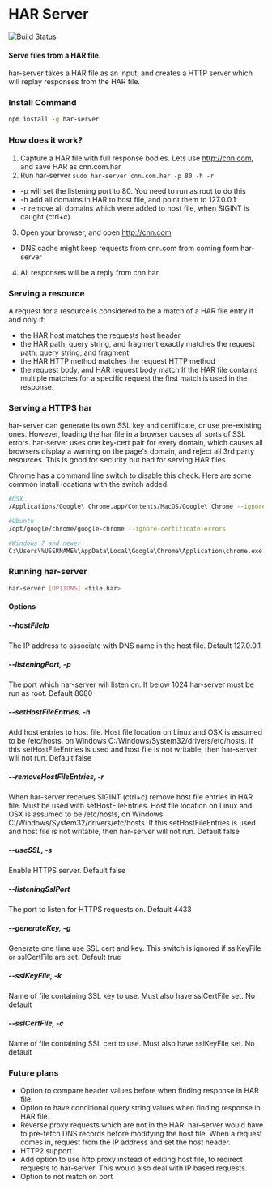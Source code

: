 # HAR Server

[![Build Status](https://travis-ci.org/timmckenzie/har-server.svg?branch=master)](https://travis-ci.org/timmckenzie/har-server)

#### Serve files from a HAR file.
har-server takes a HAR file as an input, and creates a HTTP server which will replay responses from the HAR file.

### Install Command
```bash
npm install -g har-server
```

### How does it work?
1. Capture a HAR file with full response bodies.  Lets use http://cnn.com, and save HAR as cnn.com.har
2. Run har-server `sudo har-server cnn.com.har -p 80 -h -r`
 * -p will set the listening port to 80.  You need to run as root to do this
 * -h add all domains in HAR to host file, and point them to 127.0.0.1
 * -r remove all domains which were added to host file, when SIGINT is caught (ctrl+c).
3. Open your browser, and open http://cnn.com
 * DNS cache might keep requests from cnn.com from coming form har-server
4. All responses will be a reply from cnn.har.

### Serving a resource
A request for a resource is considered to be a match of a HAR file entry if and only if:
* the HAR host matches the requests host header
* the HAR path, query string, and fragment exactly matches the request path, query string, and fragment
* the HAR HTTP method matches the request HTTP method
* the request body, and HAR request body match
If the HAR file contains multiple matches for a specific request the first match is used in the response.

### Serving a HTTPS har
har-server can generate its own SSL key and certificate, or use pre-existing ones.  However, loading the har file in a browser
causes all sorts of SSL errors.  har-server uses one key-cert pair for every domain, which causes all browsers display
a warning on the page's domain, and reject all 3rd party resources.  This is good for security but bad for serving HAR files.

Chrome has a command line switch to disable this check.  Here are some common install locations with the switch added.
```bash
#OSX
/Applications/Google\ Chrome.app/Contents/MacOS/Google\ Chrome --ignore-certificate-errors

#Ubuntu
/opt/google/chrome/google-chrome --ignore-certificate-errors

#Windows 7 and newer
C:\Users\%USERNAME%\AppData\Local\Google\Chrome\Application\chrome.exe --ignore-certificate-errors
```

### Running har-server
```bash
har-server [OPTIONS] <file.har>
```

#### Options
##### --hostFileIp
The IP address to associate with DNS name in the host file.  Default 127.0.0.1

##### --listeningPort, -p
The port which har-server will listen on.  If below 1024 har-server must be run as root.  Default 8080

##### --setHostFileEntries, -h
Add host entries to host file.  Host file location on Linux and OSX is assumed to be /etc/hosts, on Windows C:/Windows/System32/drivers/etc/hosts.
If this setHostFileEntries is used and host file is not writable, then har-server will not run.  Default false

##### --removeHostFileEntries, -r
When har-server receives SIGINT (ctrl+c) remove host file entries in HAR file.  Must be used with setHostFileEntries.
Host file location on Linux and OSX is assumed to be /etc/hosts, on Windows C:/Windows/System32/drivers/etc/hosts. If
this setHostFileEntries is used and host file is not writable, then har-server will not run.  Default false

##### --useSSL, -s
Enable HTTPS server.  Default false

##### --listeningSslPort
The port to listen for HTTPS requests on.  Default 4433

##### --generateKey, -g
Generate one time use SSL cert and key.  This switch is ignored if sslKeyFile or sslCertFile are set.  Default true

##### --sslKeyFile, -k
Name of file containing SSL key to use.  Must also have sslCertFile set.  No default

##### --sslCertFile, -c
Name of file containing SSL cert to use.  Must also have sslKeyFile set.  No default


### Future plans
* Option to compare header values before when finding response in HAR file.
* Option to have conditional query string values when finding response in HAR file.
* Reverse proxy requests which are not in the HAR.  har-server would have to pre-fetch DNS records before modifying the host
file.  When a request comes in, request from the IP address and set the host header.
* HTTP2 support.
* Add option to use http proxy instead of editing host file, to redirect requests to har-server.  This would also deal with IP based requests.
* Option to not match on port
